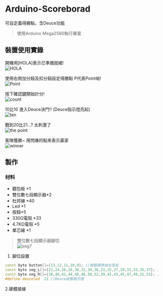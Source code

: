 # Arduino-Scoreborad

可自定義得勝點，含Deuce功能

>使用Arduino Mega2560執行專案

## 裝置使用實錄
開機用[HOLA]表示已準備就緒!  
![HOLA]()

使用右側加分鈕及扣分鈕設定得勝點 P代表Point呦!  
![Point]()

按下確認鍵開始計分!  
![count]()

10比10 進入Deuce決鬥!! (Deuce指示燈亮起)  
![ten]()

戰到20比21...? 太刺激了  
![the point]()

客隊獲勝~ 用閃爍的點來表示贏家  
![winner]()


## 製作

### 材料
- 麵包板 *1
- 雙位數七段顯示器*2
- 杜邦線 *40
- Led *1
- 按鈕*5
- 330Ω電阻 *33
- 4.7KΩ電阻 *5
- 單芯線 *1

>雙位數七段顯示器腳位  
![seg7](https://www.icshop.com.tw/pd/3680114001055/3680114001055.png)

1. 腳位設置
```c++
const byte button[]={13,12,11,10,9}; //按鈕順序由左至右
const byte seg_L[]={22,24,26,28,30,32,34,36,23,25,27,29,31,33,35,37}; //左側顯示器 22~36為百位數 23~37為個位數 [A~DP1]
const byte seg_R[]={38,40,42,44,46,48,50,52,39,41,43,45,47,49,51,53}; //右側顯示器 38~52為百位數 39~53為個位數 [a~DP2]
#define deuceled  21 //Deuce狀態指示燈
```

2.硬體接線
